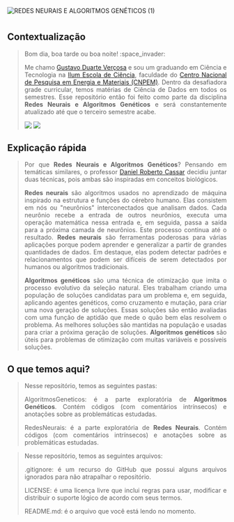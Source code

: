 ![REDES NEURAIS E ALGORITMOS GENÉTICOS (1)](https://user-images.githubusercontent.com/107042962/236282830-1bf025f6-911a-4413-bec3-3057bf980e95.png)
<h1 align="center"> </h1>

<h2 align="left"> Contextualização </h2>
<blockquote> 
<p align="justify"> Bom dia, boa tarde ou boa noite! :space_invader: </p>
<p align="justify"> Me chamo <a href="https://linktr.ee/gustavovercosa">Gustavo Duarte Verçosa</a> e sou um graduando em Ciência e Tecnologia na <a href="https://ilum.cnpem.br/">Ilum Escola de Ciência</a>, faculdade do <a href="https://cnpem.br/">Centro Nacional de Pesquisa em Energia e Materiais (CNPEM)</a>. Dentro da desafiadora grade curricular, temos matérias de Ciência de Dados em todos os semestres. Esse repositório então foi feito como parte da disciplina <strong> Redes Neurais e Algoritmos Genéticos</strong> e será constantemente atualizado até que o terceiro semestre acabe.</p>
<img src="https://img.shields.io/badge/STATUS-Em%20desenvolvimento-576CFB"> <img src="https://img.shields.io/badge/LICENCE-GNU%20General%20Public%20License%20v3.0-75CA75">
</blockquote> 
  
<h2 align="left"> Explicação rápida </h2>
<blockquote> 
<p align="justify"> Por que <strong> Redes Neurais e Algoritmos Genéticos</strong>? Pensando em temáticas similares, o professor <a href="https://github.com/drcassar">Daniel Roberto Cassar</a> decidiu juntar duas técnicas, pois ambas são inspiradas em conceitos biológicos. </p>
<p align="justify"> <strong>Redes neurais</strong> são algoritmos usados no aprendizado de máquina inspirado na estrutura e funções do cérebro humano. Elas consistem em nós ou "neurônios" interconectados que analisam dados. Cada neurônio recebe a entrada de outros neurônios, executa uma operação matemática nessa entrada e, em seguida, passa a saída para a próxima camada de neurônios. Este processo continua até o resultado. <strong>Redes neurais</strong> são ferramentas poderosas para várias aplicações porque podem aprender e generalizar a partir de grandes quantidades de dados. Em destaque, elas podem detectar padrões e relacionamentos que podem ser difíceis de serem detectados por humanos ou algoritmos tradicionais. </p>
<p align="justify"> <strong>Algoritmos genéticos</strong> são uma técnica de otimização que imita o processo evolutivo da seleção natural. Eles trabalham criando uma população de soluções candidatas para um problema e, em seguida, aplicando agentes genéticos, como cruzamento e mutação, para criar uma nova geração de soluções. Essas soluções são então avaliadas com uma função de aptidão que mede o quão bem elas resolvem o problema. As melhores soluções são mantidas na população e usadas para criar a próxima geração de soluções. <strong>Algoritmos genéticos</strong> são úteis para problemas de otimização com muitas variáveis e possíveis soluções. </p>
</blockquote> 
  
<h2 align="left"> O que temos aqui? </h2>
<blockquote> 
<p align="justify"> Nesse repositório, temos as seguintes pastas:</p>
<p align="justify"> AlgoritmosGeneticos: é a parte exploratória de <strong>Algoritmos Genéticos</strong>. Contém códigos (com comentários intrínsecos) e anotações sobre as problemáticas estudadas.</p> 
<p align="justify"> RedesNeurais: é a parte exploratória de <strong>Redes Neurais</strong>. Contém códigos (com comentários intrínsecos) e anotações sobre as problemáticas estudadas. </p>
</blockquote> 

<blockquote> 
<p align="justify"> Nesse repositório, temos as seguintes arquivos:</p>
<p align="justify"> .gitignore: é um recurso do GitHub que possui alguns arquivos ignorados para não atrapalhar o repositório.</p> 
<p align="justify"> LICENSE: é uma licença livre que inclui regras para usar, modificar e distribuir o suporte lógico de acordo com seus termos. </p>
<p align="justify"> README.md: é o arquivo que você está lendo no momento. </p>
</blockquote> 